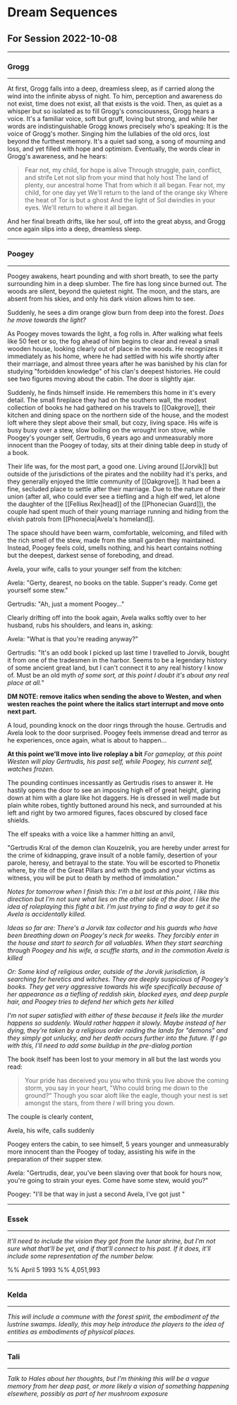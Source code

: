 # Dream Sequences
## For Session 2022-10-08
___
### Grogg
___
At first, Grogg falls into a deep, dreamless sleep, as if carried along the wind into the infinite abyss of night. To him, perception and awareness do not exist, time does not exist, all that exists is the void. Then, as quiet as a whisper but so isolated as to fill Grogg's consciousness, Grogg hears a voice. It's a familiar voice, soft but gruff, loving but strong, and while her words are indistinguishable Grogg knows precisely who's speaking: It is the voice of Grogg's mother. Singing him the lullabies of the old orcs, lost beyond the furthest memory. It's a quiet sad song, a song of mourning and loss, and yet filled with hope and optimism. Eventually, the words clear in Grogg's awareness, and he hears:

>Fear not, my child, for hope is alive
>Through struggle, pain, conflict, and strife
>Let not slip from your mind that holy host
>The land of plenty, our ancestral home
>That from which it all began.
>Fear not, my child, for one day yet
>We'll return to the land of the orange sky
>Where the heat of Tor is but a ghost
>And the light of Sol dwindles in your eyes.
>We'll return to where it all began.

And her final breath drifts, like her soul, off into the great abyss, and Grogg once again slips into a deep, dreamless sleep.

___
### Poogey
___
Poogey awakens, heart pounding and with short breath, to see the party surrounding him in a deep slumber. The fire has long since burned out. The woods are silent, beyond the quietest night. The moon, and the stars, are absent from his skies, and only his dark vision allows him to see.

Suddenly, he sees a dim orange glow burn from deep into the forest. *Does he move towards the light?*

As Poogey moves towards the light, a fog rolls in. After walking what feels like 50 feet or so, the fog ahead of him begins to clear and reveal a small wooden house, looking clearly out of place in the woods. He recognizes it immediately as his home, where he had settled with his wife shortly after their marriage, and almost three years after he was banished by his clan for studying "forbidden knowledge" of his clan's deepest histories. He could see two figures moving about the cabin. The door is slightly ajar.

Suddenly, he finds himself inside. He remembers this home in it's every detail. The small fireplace they had on the southern wall, the modest collection of books he had gathered on his travels to [[Oakgrove]], their kitchen and dining space on the northern side of the house, and the modest loft where they slept above their small, but cozy, living space. His wife is busy busy over a stew, slow boiling on the wrought iron stove, while Poogey's younger self, Gertrudis, 6 years ago and unmeasurably more innocent than the Poogey of today, sits at their dining table deep in study of a book.

Their life was, for the most part, a good one. Living around [[Jorvik]] but outside of the jurisdictions of the pirates and the nobility had it's perks, and they generally enjoyed the little community of [[Oakgrove]]. It had been a fine, secluded place to settle after their marriage. Due to the nature of their union (after all, who could ever see a tiefling and a high elf wed, let alone the daughter of the [[Fellius Rex|head]] of the [[Phonecian Guard]]), the couple had spent much of their young marriage running and hiding from the elvish patrols from [[Phonecia|Avela's homeland]]. 

The space should have been warm, comfortable, welcoming, and filled with the rich smell of the stew, made from the small garden they maintained. Instead, Poogey feels cold, smells nothing, and his heart contains nothing but the deepest, darkest sense of foreboding, and dread.

Avela, your wife, calls to your younger self from the kitchen:

Avela: "Gerty, dearest, no books on the table. Supper's ready. Come get yourself some stew."

Gertrudis: "Ah, just a moment Poogey..."

Clearly drifting off into the book again, Avela walks softly over to her husband, rubs his shoulders, and leans in, asking:

Avela: "What is that you're reading anyway?"

Gertrudis: "It's an odd book I picked up last time I travelled to Jorvik, bought it from one of the tradesmen in the harbor. Seems to be a legendary history of some ancient great land, but I can't connect it to any real history I know of. Must be an old myth *of some sort, at this point I doubt it's about any real place at all.*"

**DM NOTE: remove italics when sending the above to Westen, and when westen reaches the point where the italics start interrupt and move onto next part.**

A loud, pounding knock on the door rings through the house. Gertrudis and Avela look to the door surprised. Poogey feels immense dread and terror as he experiences, once again, what is about to happen...

**At this point we'll move into live roleplay a bit**
*For gameplay, at this point Westen will play Gertrudis, his past self, while Poogey, his current self, watches frozen.*

The pounding continues incessantly as Gertrudis rises to answer it. He hastily opens the door to see an imposing high elf of great height, glaring down at him with a glare like hot daggers. He is dressed in well made but plain white robes, tightly buttoned around his neck, and surrounded at his left and right by two armored figures, faces obscured by closed face shields.

The elf speaks with a voice like a hammer hitting an anvil,

"Gertrudis Kral of the demon clan Kouzelnik, you are hereby under arrest for the crime of kidnapping, grave insult of a noble family, desertion of your parole, heresy, and betrayal to the state. You will be escorted to Phonetix where, by rite of the Great Pillars and with the gods and your victims as witness, you will be put to death by method of immolation."

*Notes for tomorrow when I finish this: I'm a bit lost at this point, I like this direction but I'm not sure what lies on the other side of the door. I like the idea of roleplaying this fight a bit. I'm just trying to find a way to get it so Avela is accidentally killed.*

*Ideas so far are: There's a Jorvik tax collector and his guards who have been breathing down on Poogey's neck for weeks. They forcibly enter in the house and start to search for all valuables. When they start searching through Poogey and his wife, a scuffle starts, and in the commotion Avela is killed*

*Or: Some kind of religious order, outside of the Jorvik jurisdiction, is searching for heretics and witches. They are deeply suspicious of Poogey's books. They get very aggressive towards his wife specifically because of her appearance as a tiefling of reddish skin, blacked eyes, and deep purple hair, and Poogey tries to defend her which gets her killed*

*I'm not super satisfied with either of these because it feels like the murder happens so suddenly. Would rather happen it slowly. Maybe instead of her dying, they're taken by a religious order raiding the lands for "demons" and they simply got unlucky, and her death occurs further into the future. If I go with this, I'll need to add some buildup in the pre-dialog portion*

The book itself has been lost to your memory in all but the last words you read:

>Your pride has deceived you
>you who think you live above the coming storm,
>you say in your heart,
>"Who could bring me down to the ground?"
>Though you soar aloft like the eagle,
>though your nest is set amongst the stars,
>from there *I* will bring you down.

The couple is clearly content, 



Avela, his wife, calls suddenly 

Poogey enters the cabin, to see himself, 5 years younger and unmeasurably more innocent than the Poogey of today, assisting his wife in the preparation of their supper stew.

Avela: "Gertrudis, dear, you've been slaving over that book for hours now, you're going to strain your eyes. Come have some stew, would you?"

Poogey: "I'll be that way in just a second Avela, I've got just "

___
### Essek
___
*It'll need to include the vision they got from the lunar shrine, but I'm not sure what that'll be yet, and if that'll connect to his past. If it does, it'll include some representation of the number below.*

%% April 5 1993 %%
4,051,993

___
### Kelda
___
*This will include a commune with the forest spirit, the embodiment of the lustrine swamps. Ideally, this may help introduce the players to the idea of entities as embodiments of physical places.*

___
### Tali
___
*Talk to Hales about her thoughts, but I'm thinking this will be a vague memory from her deep past, or more likely a vision of something happening elsewhere, possibly as part of her mushroom exposure*